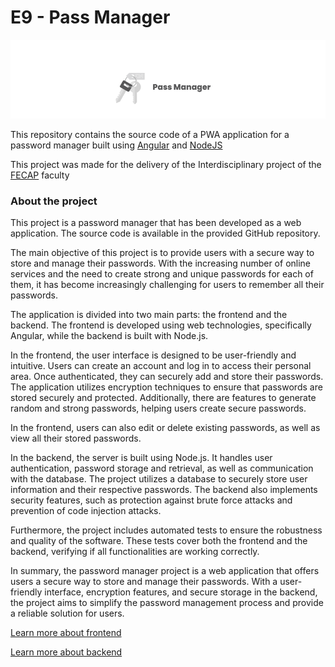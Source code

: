# E9 - Pass Manager

![Pass Manager Logo](.github/Header.png)


This repository contains the source code of a PWA application for a password manager built using [Angular](https://angular.io/) and [NodeJS](https://nodejs.org/en)


This project was made for the delivery of the Interdisciplinary project of the [FECAP](https://www.fecap.br/) faculty


### About the project

This project is a password manager that has been developed as a web application. The source code is available in the provided GitHub repository.

The main objective of this project is to provide users with a secure way to store and manage their passwords. With the increasing number of online services and the need to create strong and unique passwords for each of them, it has become increasingly challenging for users to remember all their passwords.

The application is divided into two main parts: the frontend and the backend. The frontend is developed using web technologies, specifically Angular, while the backend is built with Node.js.

In the frontend, the user interface is designed to be user-friendly and intuitive. Users can create an account and log in to access their personal area. Once authenticated, they can securely add and store their passwords. The application utilizes encryption techniques to ensure that passwords are stored securely and protected. Additionally, there are features to generate random and strong passwords, helping users create secure passwords.

In the frontend, users can also edit or delete existing passwords, as well as view all their stored passwords.

In the backend, the server is built using Node.js. It handles user authentication, password storage and retrieval, as well as communication with the database. The project utilizes a database to securely store user information and their respective passwords. The backend also implements security features, such as protection against brute force attacks and prevention of code injection attacks.

Furthermore, the project includes automated tests to ensure the robustness and quality of the software. These tests cover both the frontend and the backend, verifying if all functionalities are working correctly.

In summary, the password manager project is a web application that offers users a secure way to store and manage their passwords. With a user-friendly interface, encryption features, and secure storage in the backend, the project aims to simplify the password management process and provide a reliable solution for users.


[Learn more about frontend](pass-manager-api/README.md)


[Learn more about backend](pass-manager-frontend/README.md)
